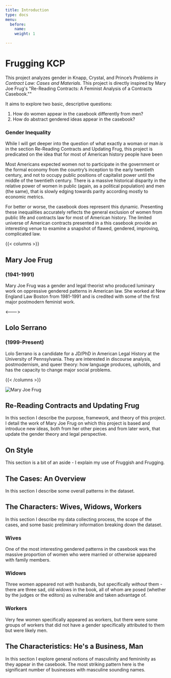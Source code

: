 ```yaml
---
title: Introduction
type: docs
menu:
  before:
    name: 
    weight: 1

---
```


# Frugging KCP


This project analyzes gender in Knapp, Crystal, and Prince’s *Problems in Contract Law: Cases and Materials.* This project is directly inspired by Mary Joe Frug's "Re-Reading Contracts: A Feminist Analysis of a Contracts Casebook.""

It aims to explore two basic, descriptive questions: 
1. How do women appear in the casebook differently from men? 
2. How do abstract gendered ideas appear in the casebook? 

### Gender Inequality

While I will get deeper into the question of what exactly a woman or man *is* in the section Re-Reading Contracts and Updating Frug, this project is predicated on the idea that for most of American history people have been 

Most Americans expected women not to participate in the government or the formal economy from the country’s inception to the early twentieth century, and not to occupy public positions of capitalist power until the middle of the twentieth century. There is a massive historical disparity in the relative power of women in public (again, as a political population) and men (the same), that is slowly edging towards parity according mostly to economic metrics. 

For better or worse, the casebook does represent this dynamic. Presenting these inequalities accurately reflects the general exclusion of women from public life and contracts law for most of American history. The limited universe of American contracts presented in a this casebook provide an interesting venue to examine a snapshot of flawed, gendered, improving, complicated law.  

{{< columns >}}
## Mary Joe Frug 
### (1941-1991)

Mary Joe Frug was a gender and legal theorist who produced luminary work on oppressive gendered patterns in American law. She worked at New England Law Boston from 1981-1991 and is credited with some of the first major postmodern feminist work. 

<--->

## Lolo Serrano
### (1999-Present)

Lolo Serrano is a candidate for a JD/PhD in American Legal History at the University of Pennsylvania. They are interested in discourse analysis, postmodernism, and queer theory: how language produces, upholds, and has the capacity to change major social problems. 

{{< /columns >}}

![Mary Joe Frug]('/img/frug1.png')

## Re-Reading Contracts and Updating Frug

In this section I describe the purpose, framework, and theory of this project. I detail the work of Mary Joe Frug on which this project is based and introduce new ideas, both from her other pieces and from later work, that update the gender theory and legal perspective. 

## On Style
This section is a bit of an aside - I explain my use of Fruggish and Frugging. 

## The Cases: An Overview
In this section I describe some overall patterns in the dataset. 

## The Characters: Wives, Widows, Workers
In this section I describe my data collecting process, the scope of the cases, and some basic preliminary information breaking down the dataset. 
### Wives
One of the most interesting gendered patterns in the casebook was the massive proportion of women who were married or otherwise appeared with family members. 
### Widows
Three women appeared not *with* husbands, but specifically *without* them - there are three sad, old widows in the book, all of whom are posed (whether by the judges or the editors) as vulnerable and taken advantage of. 
### Workers
Very few women specifically appeared as workers, but there were some groups of workers that did not have a gender specifically attributed to them but were likely men.

## The Characteristics: He's a Business, Man
In this section I explore general notions of masculinity and femininity as they appear in the casebook. The most striking pattern here is the significant number of businesses with masculine sounding names.